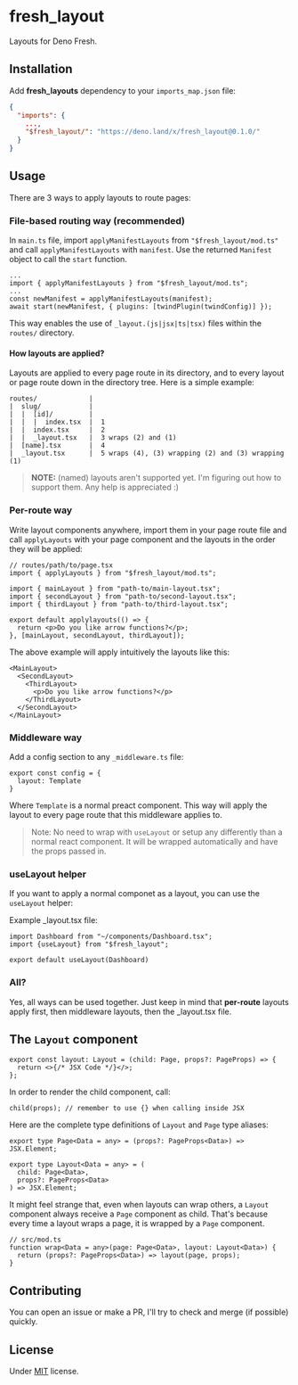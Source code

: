 # fresh_layout

Layouts for Deno Fresh.

## Installation

Add **fresh_layouts** dependency to your `imports_map.json` file:

```json
{
  "imports": {
    ...,
    "$fresh_layout/": "https://deno.land/x/fresh_layout@0.1.0/"
  }
}
```

## Usage

There are 3 ways to apply layouts to route pages:

### File-based routing way (recommended)

In `main.ts` file, import `applyManifestLayouts` from `"$fresh_layout/mod.ts"` and call `applyManifestLayouts` with `manifest`. Use the returned `Manifest` object to call the `start` function.

```tsx
...
import { applyManifestLayouts } from "$fresh_layout/mod.ts";
...
const newManifest = applyManifestLayouts(manifest);
await start(newManifest, { plugins: [twindPlugin(twindConfig)] });
```

This way enables the use of `_layout.(js|jsx|ts|tsx)` files within the `routes/` directory.

#### How layouts are applied?

Layouts are applied to every page route in its directory, and to every layout or page route down in the directory tree. Here is a simple example:

```
routes/             |
|  slug/            |
|  |  [id]/         |
|  |  |  index.tsx  |  1
|  |  index.tsx     |  2
|  |  _layout.tsx   |  3 wraps (2) and (1)
|  [name].tsx       |  4
|  _layout.tsx      |  5 wraps (4), (3) wrapping (2) and (3) wrapping (1)
```

> **NOTE:** (named) layouts aren't supported yet. I'm figuring out how to support them. Any help is appreciated :)

### Per-route way

Write layout components anywhere, import them in your page route file and call `applyLayouts` with your page component and the layouts in the order they will be applied:

```tsx
// routes/path/to/page.tsx
import { applyLayouts } from "$fresh_layout/mod.ts";

import { mainLayout } from "path-to/main-layout.tsx";
import { secondLayout } from "path-to/second-layout.tsx";
import { thirdLayout } from "path-to/third-layout.tsx";

export default applylayouts(() => {
  return <p>Do you like arrow functions?</p>;
}, [mainLayout, secondLayout, thirdLayout]);
```

The above example will apply intuitively the layouts like this:

```tsx
<MainLayout>
  <SecondLayout>
    <ThirdLayout>
      <p>Do you like arrow functions?</p>
    </ThirdLayout>
  </SecondLayout>
</MainLayout>
```

### Middleware way

Add a config section to any `_middleware.ts` file:

```tsx
export const config = {
  layout: Template
}
```

Where `Template` is a normal preact component. This way will apply the layout to every page route that this middleware applies to.

> Note: No need to wrap with `useLayout` or setup any differently than a normal react component. It will be wrapped automatically and have the props passed in.

### useLayout helper

If you want to apply a normal componet as a layout, you can use the `useLayout` helper:

Example _layout.tsx file:

```tsx
import Dashboard from "~/components/Dashboard.tsx";
import {useLayout} from "$fresh_layout";

export default useLayout(Dashboard)
```

### All?

Yes, all ways can be used together. Just keep in mind that **per-route** layouts apply first, then middleware layouts, then the _layout.tsx file.

## The `Layout` component

```tsx
export const layout: Layout = (child: Page, props?: PageProps) => {
  return <>{/* JSX Code */}</>;
};
```

In order to render the child component, call:

```tsx
child(props); // remember to use {} when calling inside JSX
```

Here are the complete type definitions of `Layout` and `Page` type aliases:

```tsx
export type Page<Data = any> = (props?: PageProps<Data>) => JSX.Element;

export type Layout<Data = any> = (
  child: Page<Data>,
  props?: PageProps<Data>
) => JSX.Element;
```

It might feel strange that, even when layouts can wrap others, a `Layout` component always receive a `Page` component as child. That's because every time a layout wraps a page, it is wrapped by a `Page` component.

```tsx
// src/mod.ts
function wrap<Data = any>(page: Page<Data>, layout: Layout<Data>) {
  return (props?: PageProps<Data>) => layout(page, props);
}
```

## Contributing

You can open an issue or make a PR, I'll try to check and merge (if possible) quickly.

## License

Under [MIT](https://github.com/egmaleta/fresh_layout/blob/main/LICENSE) license.
